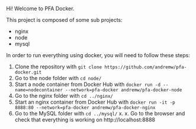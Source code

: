 Hi! Welcome to PFA Docker.

This project is composed of some sub projects:
- nginx
- node
- mysql

In order to run everything using docker, you will need to follow these steps:

1. Clone the repository with `git clone https://github.com/andremw/pfa-docker.git`
2. Go to the node folder with `cd node/`
3. Start a node container from Docker Hub with `docker run -d --name=nodecontainer --network=pfa-docker andremw/pfa-docker-node`
4. Go to the nginx folder with `cd ../nginx/`
5. Start an nginx container from Docker Hub with `docker run -it -p 8888:80 --network=pfa-docker andremw/pfa-docker-nginx`
6. Go to the MySQL folder with `cd ../mysql/`
x.
x. Go to the browser and check that everything is working on http://localhost:8888